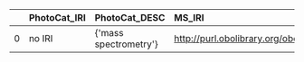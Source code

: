 |    | PhotoCat_IRI   | PhotoCat_DESC         | MS_IRI                                    | MS_DESC                        | MS_DEF   |
|---:|:---------------|:----------------------|:------------------------------------------|:-------------------------------|:---------|
|  0 | no IRI         | {'mass spectrometry'} | http://purl.obolibrary.org/obo/MS_1000268 | {'label': 'mass spectrometry'} | []       |